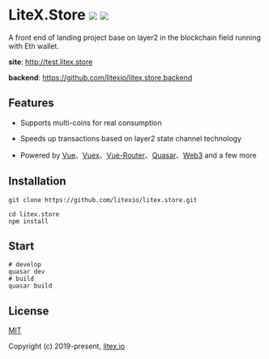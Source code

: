 

# LiteX.Store   ![](<https://img.shields.io/badge/build-passing-brightgreen.svg>)  ![](<https://img.shields.io/badge/codeStyle-Standard-brightgreen.svg>)

A front end of landing project base on layer2 in the blockchain field running with Eth wallet.

**site**: http://test.litex.store

**backend**: https://github.com/litexio/litex.store.backend

## Features

- Supports multi-coins for real consumption

- Speeds up transactions based on layer2 state channel technology

- Powered by [Vue](https://github.com/vuejs/vue)、[Vuex](https://github.com/vuejs/vuex)、[Vue-Router](https://github.com/vuejs/vue-router)、[Quasar](https://github.com/quasarframework/quasar)、[Web3](https://github.com/ethereum/web3.js) and a few more


## Installation

```
git clone https://github.com/litexio/litex.store.git

cd litex.store
npm install
```

## Start

```
# develop
quasar dev
# build
quasar build
```

## License

[MIT](http://opensource.org/licenses/MIT)

Copyright (c) 2019-present, [litex.io](https://litex.io/)

